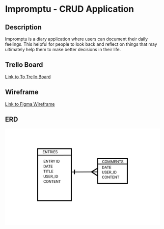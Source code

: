 # Impromptu - CRUD Application

## Description

Impromptu is a diary application where users can document their daily feelings.  This helpful for people to look back and reflect on things that may ultimately help them to make better decisions in their life.

## Trello Board

[Link to To Trello Board](https://trello.com/b/q4N2t8xR/build-app)

## Wireframe

[Link to Figma Wireframe](https://www.figma.com/proto/3Hpfy9mio74nxPYU67dxaj/Untitled?node-id=1%3A2&scaling=min-zoom&page-id=0%3A1)

## ERD

![](process-images/erd-impromptu.png)
